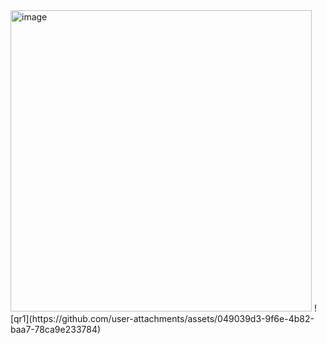<img width="482" alt="image" src="https://github.com/user-attachments/assets/8b65ae5f-dff9-499e-abfe-070504f5f9b9">
![qr1](https://github.com/user-attachments/assets/049039d3-9f6e-4b82-baa7-78ca9e233784)
